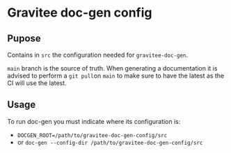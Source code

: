 # Gravitee doc-gen config

## Pupose 

Contains in `src` the configuration needed for `gravitee-doc-gen`.

`main` branch is the source of truth. When generating a documentation it is advised to perform a `git pull`on `main` to make sure to have the latest as the CI will use the latest.

## Usage

To run doc-gen you must indicate where its configuration is:

* `DOCGEN_ROOT=/path/to/gravitee-doc-gen-config/src`
* or `doc-gen --config-dir /path/to/gravitee-doc-gen-config/src`


